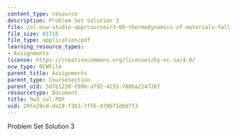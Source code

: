 ```yaml
---
content_type: resource
description: Problem Set Solution 3
file: /ol-ocw-studio-app/courses/3-00-thermodynamics-of-materials-fall-2002/29fe29cdda18f3b37ffb470671d0d7f3_hw3_sol.PDF
file_size: 81716
file_type: application/pdf
learning_resource_types:
- Assignments
license: https://creativecommons.org/licenses/by-nc-sa/4.0/
ocw_type: OCWFile
parent_title: Assignments
parent_type: CourseSection
parent_uid: 5d7b1220-f09b-af92-4155-788ba214726f
resourcetype: Document
title: hw3_sol.PDF
uid: 29fe29cd-da18-f3b3-7ffb-470671d0d7f3
---
```

Problem Set Solution 3